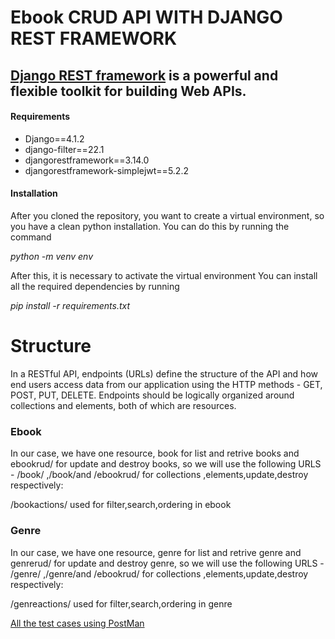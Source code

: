 # Ebook CRUD API WITH DJANGO REST FRAMEWORK
[Django REST framework](https://www.django-rest-framework.org/) is a powerful and flexible toolkit for building Web APIs.
-
#### Requirements
* Django==4.1.2
* django-filter==22.1
* djangorestframework==3.14.0
* djangorestframework-simplejwt==5.2.2

#### Installation
After you cloned the repository, you want to create a virtual environment, so you have a clean python installation. You can do this by running the command

_python -m venv env_

After this, it is necessary to activate the virtual environment You can install all the required dependencies by running

_pip install -r requirements.txt_
# Structure
In a RESTful API, endpoints (URLs) define the structure of the API and how end users access data from our application using the HTTP methods - GET, POST, PUT, DELETE. Endpoints should be logically organized around collections and elements, both of which are resources.


### Ebook
In our case, we have one  resource, book for list and retrive  books  and ebookrud/<pk> for update and destroy books, so we will use the following URLS - /book/  ,/book/<pk>and /ebookrud/<pk> for collections ,elements,update,destroy respectively:
  
/bookactions/ used for filter,search,ordering in ebook 
  
### Genre 
  
  In our case, we have one  resource, genre for list and retrive  genre  and genrerud/<pk> for update and destroy genre, so we will use the following URLS - /genre/  ,/genre/<pk>and /ebookrud/<pk> for collections ,elements,update,destroy respectively:
  
/genreactions/ used for filter,search,ordering in genre 
 
  
  [All the test cases using PostMan](https://documenter.getpostman.com/view/21786458/2s8YmPtMnU)
